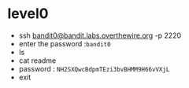 # level0
- ssh bandit0@bandit.labs.overthewire.org -p 2220
- enter the password :```bandit0```
- ls
- cat readme
- password : ```NH2SXQwcBdpmTEzi3bvBHMM9H66vVXjL```
- exit
